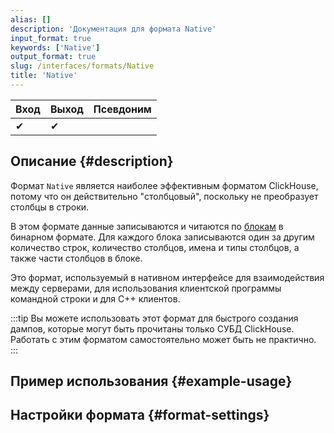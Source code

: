 ```yaml
---
alias: []
description: 'Документация для формата Native'
input_format: true
keywords: ['Native']
output_format: true
slug: /interfaces/formats/Native
title: 'Native'
---
```


| Вход | Выход | Псевдоним |
|-------|--------|-------|
| ✔     | ✔      |       |

## Описание {#description}

Формат `Native` является наиболее эффективным форматом ClickHouse, потому что он действительно "столбцовый", 
поскольку не преобразует столбцы в строки.

В этом формате данные записываются и читаются по [блокам](/development/architecture#block) в бинарном формате. 
Для каждого блока записываются один за другим количество строк, количество столбцов, имена и типы столбцов, а также части столбцов в блоке.

Это формат, используемый в нативном интерфейсе для взаимодействия между серверами, для использования клиентской программы командной строки и для C++ клиентов.

:::tip
Вы можете использовать этот формат для быстрого создания дампов, которые могут быть прочитаны только СУБД ClickHouse. 
Работать с этим форматом самостоятельно может быть не практично.
:::

## Пример использования {#example-usage}

## Настройки формата {#format-settings}
